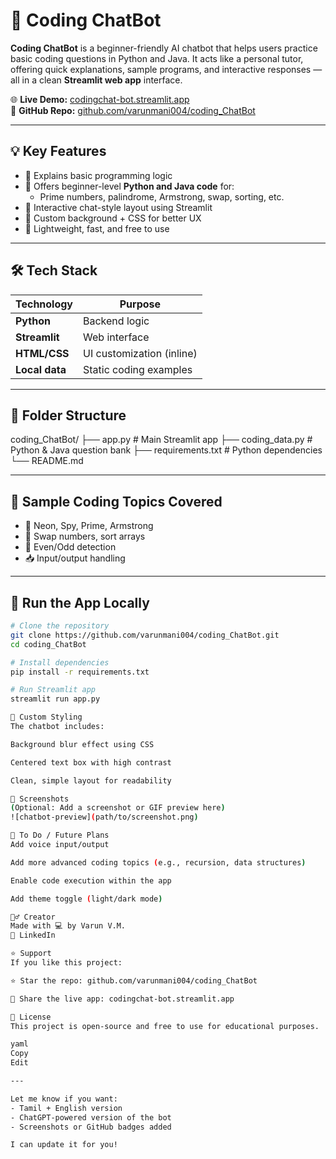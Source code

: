 # 🤖 Coding ChatBot

**Coding ChatBot** is a beginner-friendly AI chatbot that helps users practice basic coding questions in Python and Java. It acts like a personal tutor, offering quick explanations, sample programs, and interactive responses — all in a clean **Streamlit web app** interface.

🌐 **Live Demo:** [codingchat-bot.streamlit.app](https://codingchat-bot.streamlit.app/)  
📂 **GitHub Repo:** [github.com/varunmani004/coding_ChatBot](https://github.com/varunmani004/coding_ChatBot)

---

## 💡 Key Features

- 🧠 Explains basic programming logic
- 🐍 Offers beginner-level **Python and Java code** for:
  - Prime numbers, palindrome, Armstrong, swap, sorting, etc.
- 💬 Interactive chat-style layout using Streamlit
- 🌙 Custom background + CSS for better UX
- 🚀 Lightweight, fast, and free to use

---

## 🛠️ Tech Stack

| Technology     | Purpose                   |
| -------------- | ------------------------- |
| **Python**     | Backend logic             |
| **Streamlit**  | Web interface             |
| **HTML/CSS**   | UI customization (inline) |
| **Local data** | Static coding examples    |

---

## 📂 Folder Structure

coding_ChatBot/
├── app.py # Main Streamlit app
├── coding_data.py # Python & Java question bank
├── requirements.txt # Python dependencies
└── README.md

---

## 🧠 Sample Coding Topics Covered

- 🔢 Neon, Spy, Prime, Armstrong
- 🔁 Swap numbers, sort arrays
- 🔁 Even/Odd detection
- 📥 Input/output handling

---

## 🚀 Run the App Locally

```bash
# Clone the repository
git clone https://github.com/varunmani004/coding_ChatBot.git
cd coding_ChatBot

# Install dependencies
pip install -r requirements.txt

# Run Streamlit app
streamlit run app.py

🎨 Custom Styling
The chatbot includes:

Background blur effect using CSS

Centered text box with high contrast

Clean, simple layout for readability

📸 Screenshots
(Optional: Add a screenshot or GIF preview here)
![chatbot-preview](path/to/screenshot.png)

📌 To Do / Future Plans
Add voice input/output

Add more advanced coding topics (e.g., recursion, data structures)

Enable code execution within the app

Add theme toggle (light/dark mode)

🙋‍♂️ Creator
Made with 💻 by Varun V.M.
🔗 LinkedIn

⭐️ Support
If you like this project:

⭐️ Star the repo: github.com/varunmani004/coding_ChatBot

🔁 Share the live app: codingchat-bot.streamlit.app

📃 License
This project is open-source and free to use for educational purposes.

yaml
Copy
Edit

---

Let me know if you want:
- Tamil + English version
- ChatGPT-powered version of the bot
- Screenshots or GitHub badges added

I can update it for you!
```
